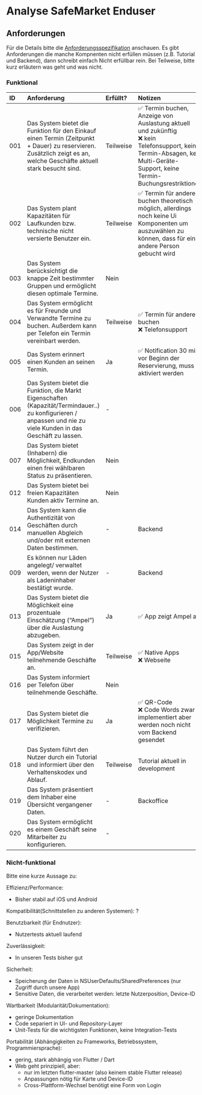 # Analyse SafeMarket Enduser

## Anforderungen

Für die Details bitte die [Anforderungsspezifikation](https://github.com/SafeMarket-WirVsVirus/orga/blob/master/anforderungsspezifikation.md) anschauen. Es gibt Anforderungen die manche Kompnenten nicht erfüllen müssen (z.B. Tutorial und Backend), dann schreibt einfach Nicht erfüllbar rein. Bei Teilweise, bitte kurz erläutern was geht und was nicht.

### Funktional

|ID|Anforderung|Erfüllt?|Notizen|
|:-|:-|:-|:-|
|001|Das System bietet die Funktion für den Einkauf einen Termin (Zeitpunkt + Dauer) zu reservieren. Zusätzlich zeigt es an, welche Geschäfte aktuell stark besucht sind.|Teilweise|:white_check_mark: Termin buchen, Anzeige von Auslastung aktuell und zukünftig<br>:x: kein Telefonsupport, kein Termin-Absagen, kein Multi-Geräte-Support, keine Termin-Buchungsrestriktionen|
|002|Das System plant Kapazitäten für Laufkunden bzw. technische nicht versierte Benutzer ein.|Teilweise|:white_check_mark: Termin für andere buchen theoretisch möglich, allerdings noch keine Ui Komponenten um auszuwählen zu können, dass für eine andere Person gebucht wird|
|003|Das System berücksichtigt die knappe Zeit bestimmter Gruppen und ermöglicht diesen optimale Termine.|Nein||
|004|Das System ermöglicht es für Freunde und Verwandte Termine zu buchen. Außerdem kann per Telefon ein Termin vereinbart werden.|Teilweise|:white_check_mark: Termin für andere buchen<br>:x: Telefonsupport|
|005|Das System erinnert einen Kunden an seinen Termin.|Ja|:white_check_mark: Notification 30 min vor Beginn der Reservierung, muss aktiviert werden|
|006|Das System bietet die Funktion, die Markt Eigenschaften (Kapazität/Termindauer..) zu konfigurieren / anpassen und nie zu viele Kunden in das Geschäft zu lassen.|-||
|007|Das System bietet (Inhabern) die Möglichkeit, Endkunden einen frei wählbaren Status zu präsentieren.|Nein||
|012|Das System bietet bei freien Kapazitäten Kunden aktiv Termine an.|Nein||
|014|Das System kann die Authentizität von Geschäften durch manuellen Abgleich und/oder mit externen Daten bestimmen.|-|Backend|
|009|Es können nur Läden angelegt/ verwaltet werden, wenn der Nutzer als Ladeninhaber bestätigt wurde.|-|Backend|
|013|Das System bietet die Möglichkeit eine prozentuale Einschätzung (“Ampel”) über die Auslastung abzugeben.|Ja|:white_check_mark: App zeigt Ampel an|
|015|Das System zeigt in der App/Website teilnehmende Geschäfte an.|Teilweise|:white_check_mark: Native Apps<br>:x: Webseite|
|016|Das System informiert per Telefon über teilnehmende Geschäfte.|Nein||
|017|Das System bietet die Möglichkeit Termine zu verifizieren.|Ja|:white_check_mark: QR-Code<br>:x: Code Words zwar implementiert aber werden noch nicht vom Backend gesendet|
|018|Das System führt den Nutzer durch ein Tutorial und informiert über den Verhaltenskodex und Ablauf.|Teilweise|Tutorial aktuell in development|
|019|Das System präsentiert dem Inhaber eine Übersicht vergangener Daten.|-|Backoffice|
|020|Das System ermöglicht es einem Geschäft seine Mitarbeiter zu konfigurieren.|-||

### Nicht-funktional

Bitte eine kurze Aussage zu:

Effizienz/Performance: 
- Bisher stabil auf iOS und Android

Kompatibilität(Schnittstellen zu anderen Systemen):
?

Benutzbarkeit (für Endnutzer):
- Nutzertests aktuell laufend

Zuverlässigkeit:
- In unseren Tests bisher gut

Sicherheit:
- Speicherung der Daten in NSUserDefaults/SharedPreferences (nur Zugriff durch unsere App)
- Sensitive Daten, die verarbeitet werden: letzte Nutzerposition, Device-ID

Wartbarkeit (Modularität/Dokumentation):
- geringe Dokumentation
- Code separiert in UI- und Repository-Layer
- Unit-Tests für die wichtigsten Funktionen, keine Integration-Tests

Portabilität (Abhängigkeiten zu Frameworks, Betriebssystem, Programmiersprache):
- gering, stark abhängig von Flutter / Dart
- Web geht prinzipiell, aber:
  - nur im letzten flutter-master (also keinem stable Flutter release)
  - Anpassungen nötig für Karte und Device-ID
  - Cross-Plattform-Wechsel benötigt eine Form von Login
